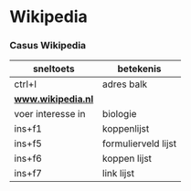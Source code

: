 
# Wikipedia

### Casus Wikipedia
| sneltoets | betekenis |
|---|---|
| ctrl+l| adres balk |
|**www.wikipedia.nl**||
|voer interesse in| biologie|
|ins+f1|koppenlijst|
|ins+f5|formulierveld lijst|
|ins+f6|koppen lijst|
|ins+f7|link lijst|


